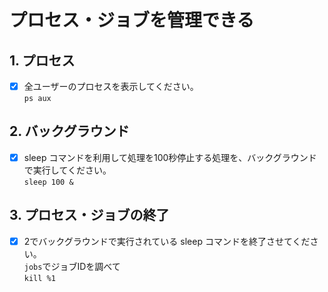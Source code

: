 # プロセス・ジョブを管理できる

## 1. プロセス

- [x] 全ユーザーのプロセスを表示してください。  
`ps aux`

## 2. バックグラウンド

- [x] sleep コマンドを利用して処理を100秒停止する処理を、バックグラウンドで実行してください。  
`sleep 100 &`

## 3. プロセス・ジョブの終了

- [x] 2でバックグラウンドで実行されている sleep コマンドを終了させてください。  
`jobs`でジョブIDを調べて  
`kill %1`
